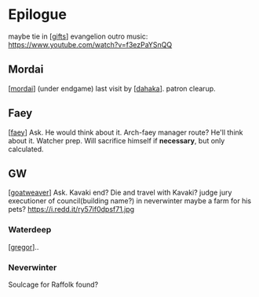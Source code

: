 # Epilogue

maybe tie in [[gifts]]
evangelion outro music: https://www.youtube.com/watch?v=f3ezPaYSnQQ

## Mordai
[[mordai]] (under endgame) last visit by [[dahaka]].
patron clearup.

## Faey
[[faey]]
Ask. He would think about it.
Arch-faey manager route?
He'll think about it.
Watcher prep.
Will sacrifice himself if __necessary__, but only calculated.

## GW
[[goatweaver]]
Ask. Kavaki end? Die and travel with Kavaki?
judge jury executioner of council(building name?) in neverwinter
maybe a farm for his pets? https://i.redd.it/ry57if0dpsf71.jpg

### Waterdeep
[[gregor]]..

### Neverwinter
Soulcage for Raffolk found?

[//begin]: # "Autogenerated link references for markdown compatibility"
[gifts]: gifts "Gifts"
[mordai]: ../pcs/mordai "Mordai"
[dahaka]: ../deities/dahaka "Dahaka"
[faey]: ../pcs/faey "Faeynore"
[goatweaver]: ../pcs/goatweaver "Goatweaver"
[gregor]: ../npcs/gregor "Gregor"
[//end]: # "Autogenerated link references"
